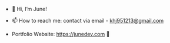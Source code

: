 - 👋 Hi, I’m June!

- 📫 How to reach me: contact via email - khj951213@gmail.com

- Portfolio Website: https://junedev.com :eyes:

<!---
khj951213/khj951213 is a ✨ special ✨ repository because its `README.md` (this file) appears on your GitHub profile.
You can click the Preview link to take a look at your changes.
--->
